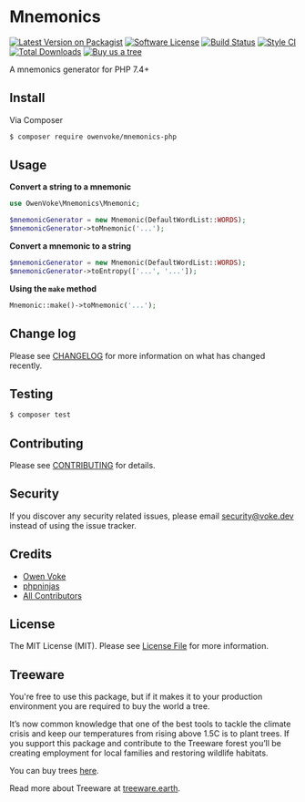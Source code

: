 # Mnemonics

[![Latest Version on Packagist][ico-version]][link-packagist]
[![Software License][ico-license]](LICENSE.md)
[![Build Status][ico-github-actions]][link-github-actions]
[![Style CI][ico-styleci]][link-styleci]
[![Total Downloads][ico-downloads]][link-downloads]
[![Buy us a tree][ico-treeware-gifting]][link-treeware-gifting]

A mnemonics generator for PHP 7.4+

## Install

Via Composer

```bash
$ composer require owenvoke/mnemonics-php
```

## Usage

**Convert a string to a mnemonic**

```php
use OwenVoke\Mnemonics\Mnemonic;

$mnemonicGenerator = new Mnemonic(DefaultWordList::WORDS);
$mnemonicGenerator->toMnemonic('...');
```
**Convert a mnemonic to a string**

```php
$mnemonicGenerator = new Mnemonic(DefaultWordList::WORDS);
$mnemonicGenerator->toEntropy(['...', '...']);
```

**Using the `make` method**

```php
Mnemonic::make()->toMnemonic('...');
```

## Change log

Please see [CHANGELOG](CHANGELOG.md) for more information on what has changed recently.

## Testing

```bash
$ composer test
```

## Contributing

Please see [CONTRIBUTING](.github/CONTRIBUTING.md) for details.

## Security

If you discover any security related issues, please email security@voke.dev instead of using the issue tracker.

## Credits

- [Owen Voke][link-author]
- [phpninjas][link-phpninjas]
- [All Contributors][link-contributors]

## License

The MIT License (MIT). Please see [License File](LICENSE.md) for more information.

## Treeware

You're free to use this package, but if it makes it to your production environment you are required to buy the world a tree.

It’s now common knowledge that one of the best tools to tackle the climate crisis and keep our temperatures from rising above 1.5C is to plant trees. If you support this package and contribute to the Treeware forest you’ll be creating employment for local families and restoring wildlife habitats.

You can buy trees [here][link-treeware-gifting].

Read more about Treeware at [treeware.earth][link-treeware].

[ico-version]: https://img.shields.io/packagist/v/owenvoke/mnemonics-php.svg?style=flat-square
[ico-license]: https://img.shields.io/badge/license-MIT-brightgreen.svg?style=flat-square
[ico-github-actions]: https://img.shields.io/github/workflow/status/owenvoke/mnemonics-php/Tests.svg?style=flat-square
[ico-styleci]: https://styleci.io/repos/167410085/shield
[ico-downloads]: https://img.shields.io/packagist/dt/owenvoke/mnemonics-php.svg?style=flat-square
[ico-treeware-gifting]: https://img.shields.io/badge/Treeware-%F0%9F%8C%B3-lightgreen?style=flat-square

[link-packagist]: https://packagist.org/packages/owenvoke/mnemonics-php
[link-github-actions]: https://github.com/owenvoke/mnemonics-php/actions
[link-styleci]: https://styleci.io/repos/167410085
[link-downloads]: https://packagist.org/packages/owenvoke/mnemonics-php
[link-treeware]: https://treeware.earth
[link-treeware-gifting]: https://ecologi.com/owenvoke?gift-trees
[link-author]: https://github.com/owenvoke
[link-phpninjas]: https://github.com/phpninjas
[link-contributors]: ../../contributors
